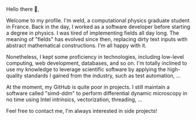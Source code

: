 Hello there 🐸,

Welcome to my profile. I'm weld, a computational physics graduate student in France. Back in the day, I worked as a software developer before starting a degree in physics. I was tired of implementing fields all day long. The meaning of "fields" has evolved since then, replacing dirty text inputs with abstract mathematical constructions. I'm all happy with it.

Nonetheless, I kept some proficiency in technologies, including low-level computing, web development, databases, and so on. I'm totally inclined to use my knowledge to leverage scientific software by applying the high-quality standards I gained from the industry, such as test automation, ...

At the moment, my GitHub is quite poor in projects. I still maintain a software called "simd-ddm" to perform differential dynamic microscopy in no time using Intel intrinsics, vectorization, threading, ...

Feel free to contact me, I'm always interested in side projects!
